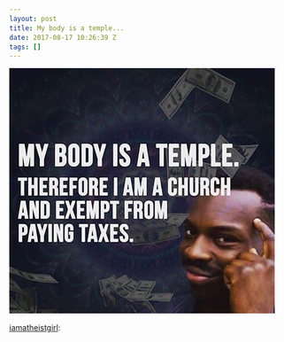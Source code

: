 ```yaml
---
layout: post
title: My body is a temple...
date: 2017-08-17 10:26:39 Z
tags: []
---
```

![](/media/2017/08/164287385419.jpg)

[iamatheistgirl](http://iamatheistgirl.tumblr.com/post/164093111698/atheist-atheists-atheism-atheistrollcall):
